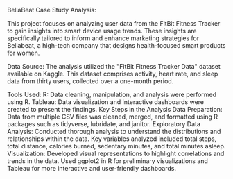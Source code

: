 BellaBeat Case Study Analysis:

This project focuses on analyzing user data from the FitBit Fitness Tracker to gain insights into smart device usage trends. These insights are specifically tailored to inform and enhance marketing strategies for Bellabeat, a high-tech company that designs health-focused smart products for women.

Data Source:
The analysis utilized the "FitBit Fitness Tracker Data" dataset available on Kaggle. This dataset comprises activity, heart rate, and sleep data from thirty users, collected over a one-month period.

Tools Used:
R: Data cleaning, manipulation, and analysis were performed using R.
Tableau: Data visualization and interactive dashboards were created to present the findings.
Key Steps in the Analysis
Data Preparation: Data from multiple CSV files was cleaned, merged, and formatted using R packages such as tidyverse, lubridate, and janitor.
Exploratory Data Analysis: Conducted thorough analysis to understand the distributions and relationships within the data. Key variables analyzed included total steps, total distance, calories burned, sedentary minutes, and total minutes asleep.
Visualization: Developed visual representations to highlight correlations and trends in the data. Used ggplot2 in R for preliminary visualizations and Tableau for more interactive and user-friendly dashboards.

